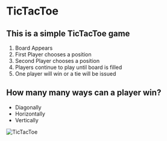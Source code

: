# TicTacToe
## This is a simple TicTacToe game

1. Board Appears
1. First Player chooses a position
1. Second Player chooses a position
1. Players continue to play until board is filled
1. One player will win or a tie will be issued

## How many many ways can a player win?

* Diagonally
* Horizontally
* Vertically

![TicTacToe](Downloads/game.jpg)






